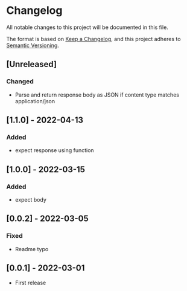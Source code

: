 Changelog
=========

All notable changes to this project will be documented in this file.

The format is based on [Keep a Changelog](https://keepachangelog.com/en/1.0.0/),
and this project adheres to [Semantic Versioning](https://semver.org/spec/v2.0.0.html).

## [Unreleased]
### Changed
- Parse and return response body as JSON if content type matches application/json

## [1.1.0] - 2022-04-13
### Added
- expect response using function

## [1.0.0] - 2022-03-15

### Added
- expect body

## [0.0.2] - 2022-03-05

### Fixed
- Readme typo

## [0.0.1] - 2022-03-01

- First release
